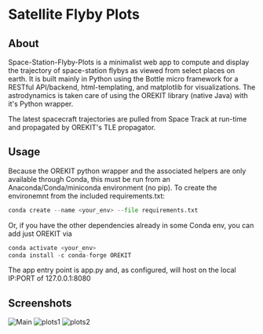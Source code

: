 # Satellite Flyby Plots

## About 
Space-Station-Flyby-Plots is a minimalist web app to compute and display the trajectory of space-station flybys as viewed from select places on earth. It is built mainly in Python using the Bottle micro framework for a RESTful API/backend, html-templating, and matplotlib for visualizations. The astrodynamics is taken care of using the OREKIT library (native Java) with it's Python wrapper. 

The latest spacecraft trajectories are pulled from Space Track at run-time and propagated by OREKIT's TLE propagator. 

## Usage
Because the OREKIT python wrapper and the associated helpers are only available through Conda, this must be run from an Anaconda/Conda/miniconda environment (no pip). 
To create the environemnt from the included requirements.txt:

```py
conda create --name <your_env> --file requirements.txt
```

Or, if you have the other dependencies already in some Conda env, you can add just OREKIT via
```py
conda activate <your_env>
conda install -c conda-forge OREKIT
```

The app entry point is app.py and, as configured, will host on the local IP:PORT of 127.0.0.1:8080

## Screenshots
![Main](https://i.postimg.cc/j5Wx86fP/Main.png)
![plots1](https://i.postimg.cc/L5LHSHNs/plots1.png)
![plots2](https://i.postimg.cc/pTg239Q7/plots2.png)
